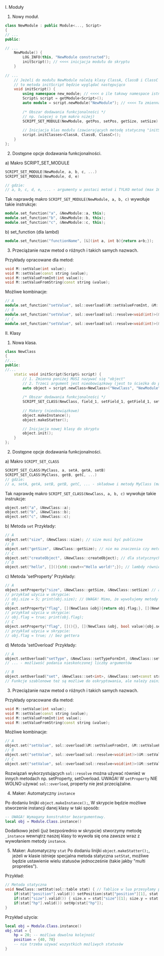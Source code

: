 I. Moduły

1. Nowy moduł.

```cpp
class NewModule : public Module<..., Script> 
{
// ...
public:

// ...
	NewModule() {
		LOG_INFO(this, "NewModule constructed");
		initScript(); // <<<< inicjacja modułu do skryptu
	}
	
// ...	
	// Jeżeli do modułu NewModule należą klasy ClassA, ClassB i ClassC
	// to metoda initScript będzie wyglądać następująco
	void initScript() {
		using namespace new_module; // <<<< o ile takowy namespace istnieje
		Script& script = getModule<Script>();
		auto module = script.newModule("NewModule"); // <<<< Ta zmienna MUSI nazywać się "module"
		
		/* Obszar dodawania funkcjonalności */
		// np. (więcej o tym makro niżej)
		SCRIPT_SET_MODULE(NewModule, getPos, setPos, getSize, setSize)
		
		// Inicjacja klas modułu (zawierających metodę statyczną "initScript")
		script.initClasses<ClassA, ClassB, ClassC>();
	}
};
```

2. Dostępne opcje dodawania funkcjonalności.

a) Makro SCRIPT_SET_MODULE

```cpp
SCRIPT_SET_MODULE(NewModule, a, b, c, ...)
SCRIPT_SET_MODULE(NewModule, d, e)

// gdzie:
// a, b, c, d, e, ... - argumenty w postaci metod i TYLKO metod (max 16 na makro)

```
Tak naprawdę makro `SCRIPT_SET_MODULE(NewModule, a, b, c)`
wywołuje takie instrukcje:
```cpp
module.set_function("a", &NewModule::a, this);
module.set_function("b", &NewModule::b, this);
module.set_function("c", &NewModule::c, this);
```

b) set_function (dla lambd)

```cpp
module.set_function("functionName", [&](int a, int b){return a+b;});
```

3. Przeciążanie nazw metod o różnych i takich samych nazwach.

Przykłady opracowane dla metod:
```cpp
void M::setValue(int value);
void M::setValue(const string &value);
void M::setValueFromInt(int value));
void M::setValueFromString(const string &value);
```

Możliwe kombinacje:
```cpp
// A
module.set_function("setValue", sol::overload(&M::setValueFromInt, &M::setValueFromString), this);
// B
module.set_function("setValue", sol::overload(sol::resolve<void(int)>(&M::setValue), &M::setValueFromString), this);
// C
module.set_function("setValue", sol::overload(sol::resolve<void(int)>(&M::setValue), sol::resolve<void(const string&)>(&M::setValue)), this);
```

II. Klasy

1. Nowa klasa.

```cpp
class NewClass
{
//...
public:
//...
	static void initScript(Script& script) {
		// 1. Zmienna poniżej MUSI nazywać się "object"
		// 2. Trzeci argument jest nieobowiązkowy (jest to ścieżka do pliku, który ma się wykonać podczas inicjalizacji klasy)
		auto object = script.newClass<NewClass>("NewClass", "NewModule", "../NewClass.lua");
		
		/* Obszar dodawania funkcjonalności */
		SCRIPT_SET_CLASS(NewClass, field_1, setField_1, getField_1, setField_2, getField_2, getField_3) // Podobnie jak wcześniej
		
		// Makery (nieobowiązkowe)
		object.makeInstance();
		object.makeStatter();

		// Inicjacja nowej klasy do skryptu
		object.init();
	}
};
```

2. Dostępne opcje dodawania funkcjonalności.

a) Makro `SCRIPT_SET_CLASS`
```cpp
SCRIPT_SET_CLASS(MyClass, a, setA, getA, setB)
SCRIPT_SET_CLASS(MyClass, getB, getC, ...)
// gdzie:
// a, setA, getA, setB, getB, getC, ... - składowe i metody MyClass (max 16 na makro)
```
Tak naprawdę makro `SCRIPT_SET_CLASS(NewClass, a, b, c)`
wywołuje takie instrukcje:
```cpp
object.set("a", &NewClass::a);
object.set("b", &NewClass::b);
object.set("c", &NewClass::c);
```

b) Metoda `set`
Przykłady:
```cpp
// A
object.set("size", &NewClass::size); // size musi być publiczne
// B
object.set("getSize", &NewClass::getSize); // nie ma znaczenia czy metoda coś zwraca
// C
object.set("createObject", &NewClass::createObject); // dla statycznych też działa
// D
object.set("hello", [](){std::cout<<"Hello world!";}); // lambdy również nie straszne
```

c) Metoda 'setProperty'
Przykłady:
```cpp
// A
object.setProperty("size", &NewClass::getSize, &NewClass::setSize) // args: name, getter, setter
// przykład użycia w skrypcie: 
// obj.size = 5; print(obj.size); // UWAGA! Mimo, że wywołujemy metody nie używamy ':' tylko '.'
// B
object.setProperty("flag", [](NewClass &obj){return obj.flag;}, [](NewClass &obj, bool value){obj.setFlag(value);});
// przykład użycia w skrypcie: 
// obj.flag = true; print(obj.flag);
// C
object.setProperty("flag", [](){}, [](NewClass &obj, bool value){obj.setFlag(value);});
// przykład użycia w skrypcie: 
// obj.flag = true; // bez gettera
```

d) Metoda 'setOverload'
Przykłady:
```cpp
// A
object.setOverload("setType", &NewClass::setTypeFormInt, &NewClass::setTypeFormString, &NewClass::setTypeFormEnemy, ...)
// ... - możliwość podania nieskończonej liczby argumentów

// B
object.setOverload("set", &NewClass::set<int>, &NewClass::set<const string&>);
// Funkcje szablonowe też są możliwe do oskryptowania, ale należy zainicjować każdą z osobna
```

3. Przeciążanie nazw metod o różnych i takich samych nazwach.

Przykłady opracowane dla metod:
```cpp
void M::setValue(int value);
void M::setValue(const string &value);
void M::setValueFromInt(int value);
void M::setValueFromString(const string &value);
```

Możliwe kombinacje:
```cpp
// A
object.set("setValue", sol::overload(&M::setValueFromInt, &M::setValueFromString), this);
// B
object.set("setValue", sol::overload(sol::resolve<void(int)>(&M::setValue), &M::setValueFromString), this);
// C
object.set("setValue", sol::overload(sol::resolve<void(int)>(&M::setValue), sol::resolve<void(const string&)>(&M::setValue)), this);
```
Rozwiązań wykorzystujących `sol::resolve` można używać również w innych metodach np. setProperty, setOverload.
UWAGA! W `setProperty` NIE WOLNO używać `sol::overload`, property nie jest przeciążalne.

4. Maker: Automatyczny `instance`

Po dodaniu linijki `object.makeInstance();`,
W skrypcie będzie możliwe stworzenie instancji danej klasy w taki sposób:
```lua
-- UWAGA! Wymagany konstruktor bezargumentowy.
local obj = Module.Class.instance()
```

Dodatkowo jeżeli (już bezpośrednio w skrypcie) stworzymy metodę `_instance` wewnątrz naszej klasy 
to wywoła się ona zawsze wraz z wywołaniem metody `instance`.

5. Maker: Automatyczny `stat`
Po dodaniu linijki `object.makeStatter();`,
jeżeli w klasie istnieje specjalna metoda statyczna `setStat`,
możliwe będzie ustawienie wielu statusów jednocześnie (takie jakby "multi propreties").

Przykład:
```cpp
// Metoda statyczna
void NewClass::setStat(sol::table stat) { // Tablice w lua przesyłamy przez "kopię" (w rzeczywistości to jest referencja)
	if(stat["position"].valid()) setPosition(stat["position"][1], stat["position"][2]);
	if(stat["size"].valid()) { size.x = stat["size"][1]; size.y = stat["size"][2]; }
	if(stat["hp"].valid()) setHp(stat["hp"]);
}
```

Przykład użycia:
```lua
local obj = Module.Class.instance()
obj.stat = {
	hp = 20; -- możliwa dowolna kolejność
	position = {40, 70}
	-- nie trzeba używać wszystkich możliwych statusów
}
```
